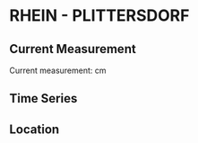 # RHEIN - PLITTERSDORF

## Current Measurement

Current measurement: <Value topic="rivers/pegel-online/RHEIN/PLITTERSDORF/measurementValue"/> cm

## Time Series

<TimeSeries topic="rivers/pegel-online/RHEIN/PLITTERSDORF/measurementValue" period="week" />

## Location

<WorldMap>
  <Marker lat="48.88596742211288" lon="8.1359273095474" labelTopic="rivers/pegel-online/RHEIN/PLITTERSDORF/measurementValue" />
</WorldMap>
